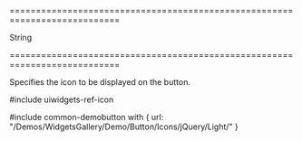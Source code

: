 ===========================================================================
<!--type-->String<!--/type-->
===========================================================================

<!--shortDescription-->
Specifies the icon to be displayed on the button.
<!--/shortDescription-->

<!--fullDescription-->
#include uiwidgets-ref-icon

#include common-demobutton with {
    url: "/Demos/WidgetsGallery/Demo/Button/Icons/jQuery/Light/"
}
<!--/fullDescription-->